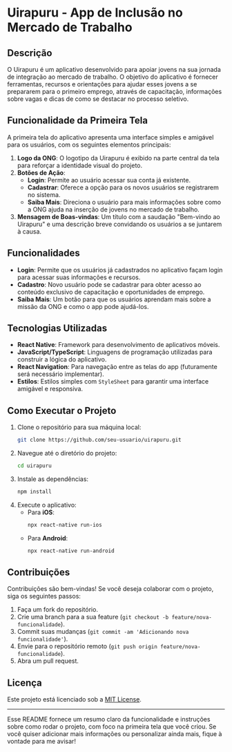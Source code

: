 # Uirapuru - App de Inclusão no Mercado de Trabalho

## Descrição

O Uirapuru é um aplicativo desenvolvido para apoiar jovens na sua jornada de integração ao mercado de trabalho. O objetivo do aplicativo é fornecer ferramentas, recursos e orientações para ajudar esses jovens a se prepararem para o primeiro emprego, através de capacitação, informações sobre vagas e dicas de como se destacar no processo seletivo.

## Funcionalidade da Primeira Tela

A primeira tela do aplicativo apresenta uma interface simples e amigável para os usuários, com os seguintes elementos principais:

1. **Logo da ONG**: O logotipo da Uirapuru é exibido na parte central da tela para reforçar a identidade visual do projeto.
2. **Botões de Ação**:
   - **Login**: Permite ao usuário acessar sua conta já existente.
   - **Cadastrar**: Oferece a opção para os novos usuários se registrarem no sistema.
   - **Saiba Mais**: Direciona o usuário para mais informações sobre como a ONG ajuda na inserção de jovens no mercado de trabalho.
3. **Mensagem de Boas-vindas**: Um título com a saudação "Bem-vindo ao Uirapuru" e uma descrição breve convidando os usuários a se juntarem à causa.

## Funcionalidades

- **Login**: Permite que os usuários já cadastrados no aplicativo façam login para acessar suas informações e recursos.
- **Cadastro**: Novo usuário pode se cadastrar para obter acesso ao conteúdo exclusivo de capacitação e oportunidades de emprego.
- **Saiba Mais**: Um botão para que os usuários aprendam mais sobre a missão da ONG e como o app pode ajudá-los.

## Tecnologias Utilizadas

- **React Native**: Framework para desenvolvimento de aplicativos móveis.
- **JavaScript/TypeScript**: Linguagens de programação utilizadas para construir a lógica do aplicativo.
- **React Navigation**: Para navegação entre as telas do app (futuramente será necessário implementar).
- **Estilos**: Estilos simples com `StyleSheet` para garantir uma interface amigável e responsiva.

## Como Executar o Projeto

1. Clone o repositório para sua máquina local:
   ```bash
   git clone https://github.com/seu-usuario/uirapuru.git
   ```
2. Navegue até o diretório do projeto:
   ```bash
   cd uirapuru
   ```
3. Instale as dependências:
   ```bash
   npm install
   ```
4. Execute o aplicativo:
   - Para **iOS**:
     ```bash
     npx react-native run-ios
     ```
   - Para **Android**:
     ```bash
     npx react-native run-android
     ```

## Contribuições

Contribuições são bem-vindas! Se você deseja colaborar com o projeto, siga os seguintes passos:

1. Faça um fork do repositório.
2. Crie uma branch para a sua feature (`git checkout -b feature/nova-funcionalidade`).
3. Commit suas mudanças (`git commit -am 'Adicionando nova funcionalidade'`).
4. Envie para o repositório remoto (`git push origin feature/nova-funcionalidade`).
5. Abra um pull request.

## Licença

Este projeto está licenciado sob a [MIT License](LICENSE).

---

Esse README fornece um resumo claro da funcionalidade e instruções sobre como rodar o projeto, com foco na primeira tela que você criou. Se você quiser adicionar mais informações ou personalizar ainda mais, fique à vontade para me avisar!
